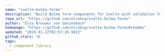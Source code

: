 ```yaml
---
name: "svelte-bulma-forms"
description: "Build Bulma form components for Svelte with validation features."
repo_url: "https://github.com/elcobvg/svelte-bulma-forms"
author: "Elco Brouwer von Gonzenbach"
homepage: "https://github.com/elcobvg/svelte-bulma-forms#readme"
updated: "2019-01-22T02:57:26.982Z"
github_stars: 36
tags: 
  - component-library
---
```

